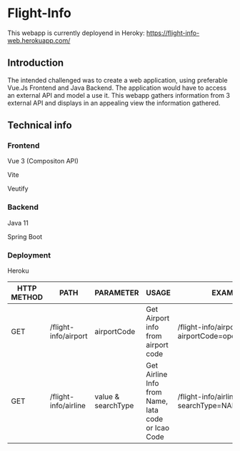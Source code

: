 # Flight-Info

This webapp is currently deployend in Heroky: https://flight-info-web.herokuapp.com/

## Introduction

The intended challenged was to create a web application, using preferable Vue.Js Frontend and Java Backend. The application would have to access an external API
and model a use it.
This webapp gathers information from 3 external API and displays in an appealing view the information gathered.

## Technical info

### Frontend
Vue 3 (Compositon API)

Vite

Veutify

### Backend
Java 11

Spring Boot

### Deployment
Heroku

| HTTP METHOD | PATH | PARAMETER                 | USAGE                    | EXAMPLE |
| -----------| ------ |---------------------------|--------------------------|---------|
| GET | /flight-info/airport |airportCode| Get Airport info from airport code |/flight-info/airport?airportCode=opo       | 
| GET | /flight-info/airline | value & searchType| Get Airline Info from Name, Iata code or Icao Code    |  /flight-info/airline?searchType=NAME&value=tap     |
